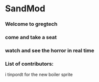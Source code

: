 # SandMod
<h3>Welcome to gregtech<h3>
<h3>come and take a seat</h3>
<h3>watch and see the horror in real time</h3>

### List of contributors:
i tinpordt for the new boiler sprite
